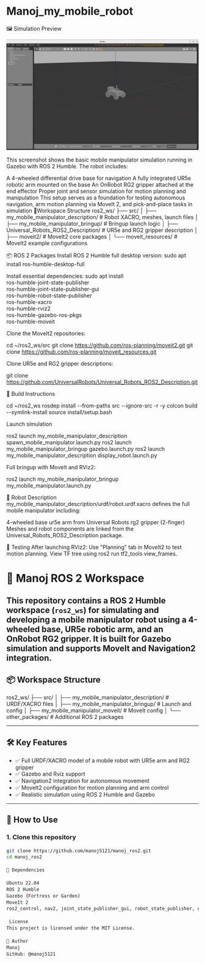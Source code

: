 # Manoj_my_mobile_robot
🖼️ Simulation Preview

![Basic Robot Simulation](https://github.com/manoj5121/manoj_ros2/blob/main/Screenshot%20from%202025-04-29%2019-07-00.png?raw=true)

This screenshot shows the basic mobile manipulator simulation running in Gazebo with ROS 2 Humble. The robot includes:

A 4-wheeled differential drive base for navigation
A fully integrated UR5e robotic arm mounted on the base
An OnRobot RG2 gripper attached at the end effector
Proper joint and sensor simulation for motion planning and manipulation
This setup serves as a foundation for testing autonomous navigation, arm motion planning via MoveIt 2, and pick-and-place tasks in simulation
📁Workspace Structure
ros2_ws/
├── src/
│   ├── my_mobile_manipulator_description/   # Robot XACRO, meshes, launch files
│   ├── my_mobile_manipulator_bringup/       # Bringup launch logic
│   ├── Universal_Robots_ROS2_Description/   # UR5e and RG2 gripper description
│   ├── moveit2/                              # MoveIt2 core packages
│   └── moveit_resources/                     # MoveIt2 example configurations

📦 ROS 2 Packages
Install ROS 2 Humble full desktop version:
sudo apt install ros-humble-desktop-full

Install essential dependencies:
sudo apt install \
  ros-humble-joint-state-publisher \
  ros-humble-joint-state-publisher-gui \
  ros-humble-robot-state-publisher \
  ros-humble-xacro \
  ros-humble-rviz2 \
  ros-humble-gazebo-ros-pkgs \
  ros-humble-moveit

Clone the MoveIt2 repositories:

cd ~/ros2_ws/src
git clone https://github.com/ros-planning/moveit2.git
git clone https://github.com/ros-planning/moveit_resources.git

Clone UR5e and RG2 gripper descriptions:

git clone https://github.com/UniversalRobots/Universal_Robots_ROS2_Description.git

🔨 Build Instructions

cd ~/ros2_ws
rosdep install --from-paths src --ignore-src -r -y
colcon build --symlink-install
source install/setup.bash

Launch simulation

ros2 launch my_mobile_manipulator_description spawn_mobile_manipulator.launch.py
ros2 launch my_mobile_manipulator_bringup gazebo.launch.py
ros2 launch my_mobile_manipulator_description display_robot.launch.py

Full bringup with MoveIt and RViz2:

ros2 launch my_mobile_manipulator_bringup my_mobile_manipulator.launch.py

🤖 Robot Description
my_mobile_manipulator_description/urdf/robot.urdf.xacro defines the full mobile manipulator including:

4-wheeled base
ur5e arm from Universal Robots
rg2 gripper (2-finger)
Meshes and robot components are linked from the Universal_Robots_ROS2_Description package.

🧪 Testing
After launching RViz2:
Use "Planning" tab in MoveIt2 to test motion planning.
View TF tree using ros2 run tf2_tools view_frames.

# 🤖 Manoj ROS 2 Workspace
This repository contains a ROS 2 Humble workspace (`ros2_ws`) for simulating and developing a mobile manipulator robot using a 4-wheeled base, UR5e robotic arm, and an OnRobot RG2 gripper. It is built for Gazebo simulation and supports MoveIt and Navigation2 integration.
---
## 📦 Workspace Structure
ros2_ws/ ├── src/ │ ├── my_mobile_manipulator_description/ # URDF/XACRO files │ ├── my_mobile_manipulator_bringup/ # Launch and config │ ├── my_mobile_manipulator_moveit/ # MoveIt config │ └── other_packages/ # Additional ROS 2 packages

---

## 🛠️ Key Features

- ✅ Full URDF/XACRO model of a mobile robot with UR5e arm and RG2 gripper
- ✅ Gazebo and Rviz support
- ✅ Navigation2 integration for autonomous movement
- ✅ MoveIt2 configuration for motion planning and arm control
- ✅ Realistic simulation using ROS 2 Humble and Gazebo

---

## 🚀 How to Use

### 1. Clone this repository
```bash
git clone https://github.com/manoj5121/manoj_ros2.git
cd manoj_ros2

🧱 Dependencies

Ubuntu 22.04
ROS 2 Humble
Gazebo (Fortress or Garden)
MoveIt 2
ros2_control, nav2, joint_state_publisher_gui, robot_state_publisher, etc.

 License
This project is licensed under the MIT License.

👤 Author
Manoj
GitHub: @manoj5121
